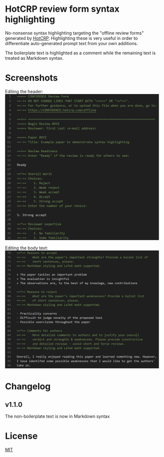 # HotCRP review form syntax highlighting

No-nonsense syntax highlighting targeting the "offline review forms" generated
by [HotCRP](https://www.hotcrp.com/). Highlighting these is very useful in order
to differentiate auto-generated prompt text from your own additions.

The boilerplate text is highlighted as a comment while the remaining text is
treated as Markdown syntax.

# Screenshots

Editing the header:
![Editing the header](https://raw.githubusercontent.com/mpatelh/vscode-hotcrp-syntax/master/images/screenshot-1.png)

Editing the body text:
![Editing the body text](https://raw.githubusercontent.com/mpatelh/vscode-hotcrp-syntax/master/images/screenshot-2.png)


# Changelog

## v1.1.0

The non-boilerplate text is now in Markdown syntax

# License
[MIT](https://opensource.org/license/mit/)